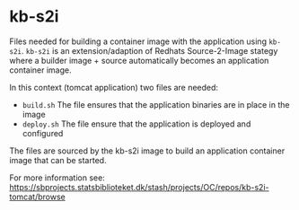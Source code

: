 # kb-s2i

Files needed for building a container image with the application using `kb-s2i`.
`kb-s2i` is an extension/adaption of Redhats Source-2-Image stategy where a builder image + source automatically becomes an application container image.

In this context (tomcat application) two files are needed:
- `build.sh` The file ensures that the application binaries are in place in the image
- `deploy.sh` The file ensure that the application is deployed and configured

The files are sourced by the kb-s2i image to build an application container image that can be started.

For more information see: https://sbprojects.statsbiblioteket.dk/stash/projects/OC/repos/kb-s2i-tomcat/browse
